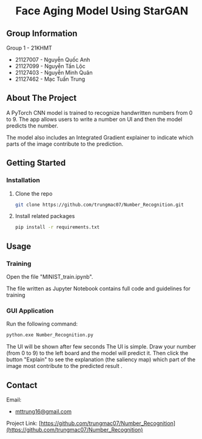 
<!-- PROJECT LOGO -->
<br />
<div align="center">
  <h1 align="center">Face Aging Model Using StarGAN</h1>
</div>

## Group Information
Group 1 - 21KHMT
- 21127007 - Nguyễn Quốc Anh
- 21127099 - Nguyễn Tấn Lộc
- 21127403 - Nguyễn Minh Quân
- 21127462 - Mạc Tuấn Trung 


<!-- ABOUT THE PROJECT -->
## About The Project

A PyTorch CNN model is trained to recognize handwritten numbers from 0 to 9. The app allows users to write a number on UI and then the model predicts the number. 

The model also includes an Integrated Gradient explainer to indicate which parts of the image contribute to the prediction.

<!-- GETTING STARTED -->
## Getting Started


### Installation

1. Clone the repo
   ```sh
   git clone https://github.com/trungmac07/Number_Recognition.git
   ```
2. Install related packages
    ```sh
    pip install -r requirements.txt
    ```

<!-- USAGE EXAMPLES -->
## Usage

### Training

Open the file "MINIST_train.ipynb".

The file written as Jupyter Notebook contains full code and guidelines for training



### GUI Application
Run the following command:
```bash 
python.exe Number_Recognition.py
```

The UI will be shown after few seconds
The UI is simple. Draw your number (from 0 to 9) to the left board and the model will predict it. Then click the button "Explain" to see the explanation (the saliency map) which part of the image most contribute to the predicted result .

<!-- CONTACT -->
## Contact

Email:
- mttrung16@gmail.com

Project Link: [https://github.com/trungmac07/Number_Recognition](https://github.com/trungmac07/Number_Recognition)

